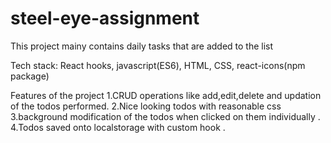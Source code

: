 # steel-eye-assignment
This project mainy contains daily tasks that are added to the list 

Tech stack: React hooks, javascript(ES6), HTML, CSS, react-icons(npm package)

Features of the project
1.CRUD operations like add,edit,delete and updation of the todos performed. 
2.Nice looking todos with reasonable css
3.background modification of the todos when clicked on them individually .
4.Todos saved onto localstorage with custom hook .
